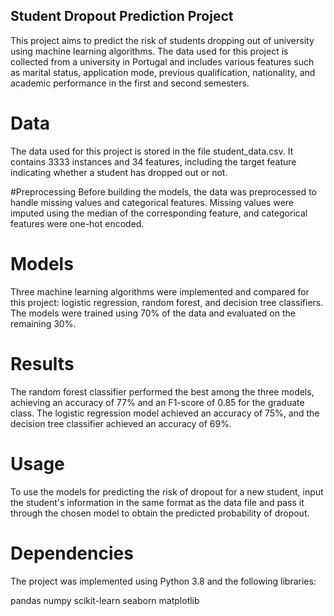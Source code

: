 ## Student Dropout Prediction Project
This project aims to predict the risk of students dropping out of university using machine learning algorithms. The data used for this project is collected from a university in Portugal and includes various features such as marital status, application mode, previous qualification, nationality, and academic performance in the first and second semesters.

# Data
The data used for this project is stored in the file student_data.csv. It contains 3333 instances and 34 features, including the target feature indicating whether a student has dropped out or not.

#Preprocessing
Before building the models, the data was preprocessed to handle missing values and categorical features. Missing values were imputed using the median of the corresponding feature, and categorical features were one-hot encoded.

# Models
Three machine learning algorithms were implemented and compared for this project: logistic regression, random forest, and decision tree classifiers. The models were trained using 70% of the data and evaluated on the remaining 30%.

# Results
The random forest classifier performed the best among the three models, achieving an accuracy of 77% and an F1-score of 0.85 for the graduate class. The logistic regression model achieved an accuracy of 75%, and the decision tree classifier achieved an accuracy of 69%.

# Usage
To use the models for predicting the risk of dropout for a new student, input the student's information in the same format as the data file and pass it through the chosen model to obtain the predicted probability of dropout.

# Dependencies
The project was implemented using Python 3.8 and the following libraries:

pandas
numpy
scikit-learn
seaborn
matplotlib
